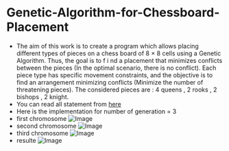 # Genetic-Algorithm-for-Chessboard-Placement
- The aim of this work is to create a program which allows placing different types of pieces on a chess board of 8 × 8 cells using a Genetic Algorithm.
Thus, the goal is to f i nd a placement that minimizes conflicts between the pieces (In the optimal scenario, there is no conflict). Each piece type has specific movement constraints, and the objective is to find an arrangement minimizing conflicts (Minimize the number of threatening pieces). The considered pieces are : 4 queens , 2 rooks , 2 bishops , 2 knight.
- You can read all statement from [here](https://github.com/user-attachments/files/19322019/TP2.pdf)
- Here is the implementation for number of generation = 3
- first chromosome
![Image](https://github.com/user-attachments/assets/8fbf12e0-64ec-4b2f-b935-8114d159f1c1)
- second chromosome
![Image](https://github.com/user-attachments/assets/34e97d62-7169-4125-b3aa-40703c20e2ef)
- third chromosome
![Image](https://github.com/user-attachments/assets/3621adb7-3dec-4b72-9f7a-9d54c2eefc47)
- resulte
![Image](https://github.com/user-attachments/assets/37a110f0-9203-45c6-8d91-66c7eb9d43a6)